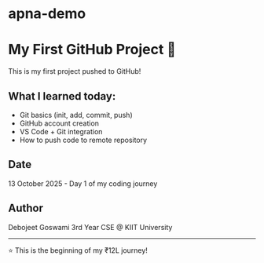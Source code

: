 # apna-demo
# My First GitHub Project 🚀

This is my first project pushed to GitHub!

## What I learned today:
- Git basics (init, add, commit, push)
- GitHub account creation
- VS Code + Git integration
- How to push code to remote repository

## Date
13 October 2025 - Day 1 of my coding journey

## Author
Debojeet Goswami
3rd Year CSE @ KIIT University

---
⭐ This is the beginning of my ₹12L journey!